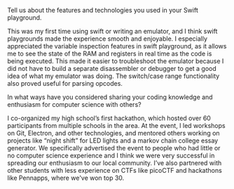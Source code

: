 Tell us about the features and technologies you used in your Swift playground.

This was my first time using swift or writing an emulator, and I think swift playgrounds made the experience smooth and enjoyable. I especially appreciated the variable inspection features in swift playground, as it allows me to see the state of the RAM and registers in real time as the code is being executed. This made it easier to troubleshoot the emulator because I did not have to build a separate disassembler or debugger to get a good idea of what my emulator was doing. The switch/case range functionality also proved useful for parsing opcodes.

In what ways have you considered sharing your coding knowledge and enthusiasm for computer science with others?

I co-organized my high school’s first hackathon, which hosted over 60 participants from multiple schools in the area. At the event, I led workshops on Git, Electron, and other technologies, and mentored others working on projects like “night shift” for LED lights and a markov chain college essay generator. We specifically advertised the event to people who had little or no computer science experience and I think we were very successful in spreading our enthusiasm to our local community. I’ve also partnered with other students with less experience on CTFs like picoCTF and hackathons like Pennapps, where we've won top 30. 

